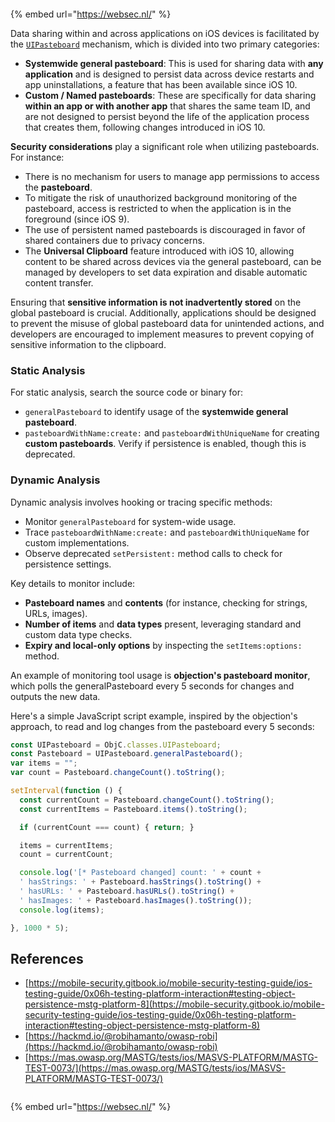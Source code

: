 





<figure><img src="https://pentest.eu/RENDER_WebSec_10fps_21sec_9MB_29042024.gif" alt=""><figcaption></figcaption></figure>

{% embed url="https://websec.nl/" %}


Data sharing within and across applications on iOS devices is facilitated by the [`UIPasteboard`](https://developer.apple.com/documentation/uikit/uipasteboard) mechanism, which is divided into two primary categories:

- **Systemwide general pasteboard**: This is used for sharing data with **any application** and is designed to persist data across device restarts and app uninstallations, a feature that has been available since iOS 10.
- **Custom / Named pasteboards**: These are specifically for data sharing **within an app or with another app** that shares the same team ID, and are not designed to persist beyond the life of the application process that creates them, following changes introduced in iOS 10.

**Security considerations** play a significant role when utilizing pasteboards. For instance:
- There is no mechanism for users to manage app permissions to access the **pasteboard**.
- To mitigate the risk of unauthorized background monitoring of the pasteboard, access is restricted to when the application is in the foreground (since iOS 9).
- The use of persistent named pasteboards is discouraged in favor of shared containers due to privacy concerns.
- The **Universal Clipboard** feature introduced with iOS 10, allowing content to be shared across devices via the general pasteboard, can be managed by developers to set data expiration and disable automatic content transfer.

Ensuring that **sensitive information is not inadvertently stored** on the global pasteboard is crucial. Additionally, applications should be designed to prevent the misuse of global pasteboard data for unintended actions, and developers are encouraged to implement measures to prevent copying of sensitive information to the clipboard.

### Static Analysis

For static analysis, search the source code or binary for:
- `generalPasteboard` to identify usage of the **systemwide general pasteboard**.
- `pasteboardWithName:create:` and `pasteboardWithUniqueName` for creating **custom pasteboards**. Verify if persistence is enabled, though this is deprecated.

### Dynamic Analysis

Dynamic analysis involves hooking or tracing specific methods:
- Monitor `generalPasteboard` for system-wide usage.
- Trace `pasteboardWithName:create:` and `pasteboardWithUniqueName` for custom implementations.
- Observe deprecated `setPersistent:` method calls to check for persistence settings.

Key details to monitor include:
- **Pasteboard names** and **contents** (for instance, checking for strings, URLs, images).
- **Number of items** and **data types** present, leveraging standard and custom data type checks.
- **Expiry and local-only options** by inspecting the `setItems:options:` method.

An example of monitoring tool usage is **objection's pasteboard monitor**, which polls the generalPasteboard every 5 seconds for changes and outputs the new data. 

Here's a simple JavaScript script example, inspired by the objection's approach, to read and log changes from the pasteboard every 5 seconds:

```javascript
const UIPasteboard = ObjC.classes.UIPasteboard;
const Pasteboard = UIPasteboard.generalPasteboard();
var items = "";
var count = Pasteboard.changeCount().toString();

setInterval(function () {
  const currentCount = Pasteboard.changeCount().toString();
  const currentItems = Pasteboard.items().toString();

  if (currentCount === count) { return; }

  items = currentItems;
  count = currentCount;

  console.log('[* Pasteboard changed] count: ' + count +
  ' hasStrings: ' + Pasteboard.hasStrings().toString() +
  ' hasURLs: ' + Pasteboard.hasURLs().toString() +
  ' hasImages: ' + Pasteboard.hasImages().toString());
  console.log(items);

}, 1000 * 5);
```

## References

* [https://mobile-security.gitbook.io/mobile-security-testing-guide/ios-testing-guide/0x06h-testing-platform-interaction#testing-object-persistence-mstg-platform-8](https://mobile-security.gitbook.io/mobile-security-testing-guide/ios-testing-guide/0x06h-testing-platform-interaction#testing-object-persistence-mstg-platform-8)
* [https://hackmd.io/@robihamanto/owasp-robi](https://hackmd.io/@robihamanto/owasp-robi)
* [https://mas.owasp.org/MASTG/tests/ios/MASVS-PLATFORM/MASTG-TEST-0073/](https://mas.owasp.org/MASTG/tests/ios/MASVS-PLATFORM/MASTG-TEST-0073/)

<figure><img src="https://pentest.eu/RENDER_WebSec_10fps_21sec_9MB_29042024.gif" alt=""><figcaption></figcaption></figure>

{% embed url="https://websec.nl/" %}







